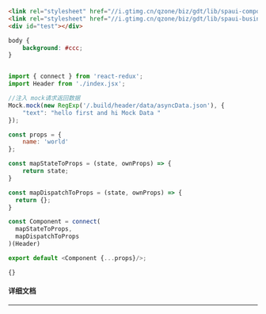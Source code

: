 ﻿```html
<link rel="stylesheet" href="//i.gtimg.cn/qzone/biz/gdt/lib/spaui-components/reset/0.1.1/spaui-base.css?max_age=31536000"/>
<link rel="stylesheet" href="//i.gtimg.cn/qzone/biz/gdt/lib/spaui-business/spaui-topnav/0.1.13/index.css?max_age=31536000"/>
<div id="test"></div>
```

```css
body {
    background: #ccc;
}
```

```javascript

import { connect } from 'react-redux';
import Header from './index.jsx';

//注入 mock请求返回数据
Mock.mock(new RegExp('/.build/header/data/asyncData.json'), {
    "text": "hello first and hi Mock Data "
});

const props = {
    name: 'world'
};

const mapStateToProps = (state, ownProps) => {
    return state;
}

const mapDispatchToProps = (state, ownProps) => {
  return {};
}

const Component = connect(
  mapStateToProps,
  mapDispatchToProps
)(Header)

export default <Component {...props}/>;

```

```webpack-config
{}
```

#### 详细文档
---
